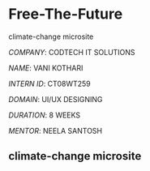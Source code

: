 # Free-The-Future
climate-change microsite

*COMPANY*: CODTECH IT SOLUTIONS

*NAME*: VANI KOTHARI

*INTERN ID*: CT08WT259

*DOMAIN*: UI/UX DESIGNING

*DURATION*: 8 WEEKS

*MENTOR*: NEELA SANTOSH

## climate-change microsite

